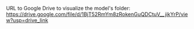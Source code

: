 URL to Google Drive to visualize the model's folder: https://drive.google.com/file/d/1BjT52RmYm8zRokenGuQDCtuV__jikYrP/view?usp=drive_link
